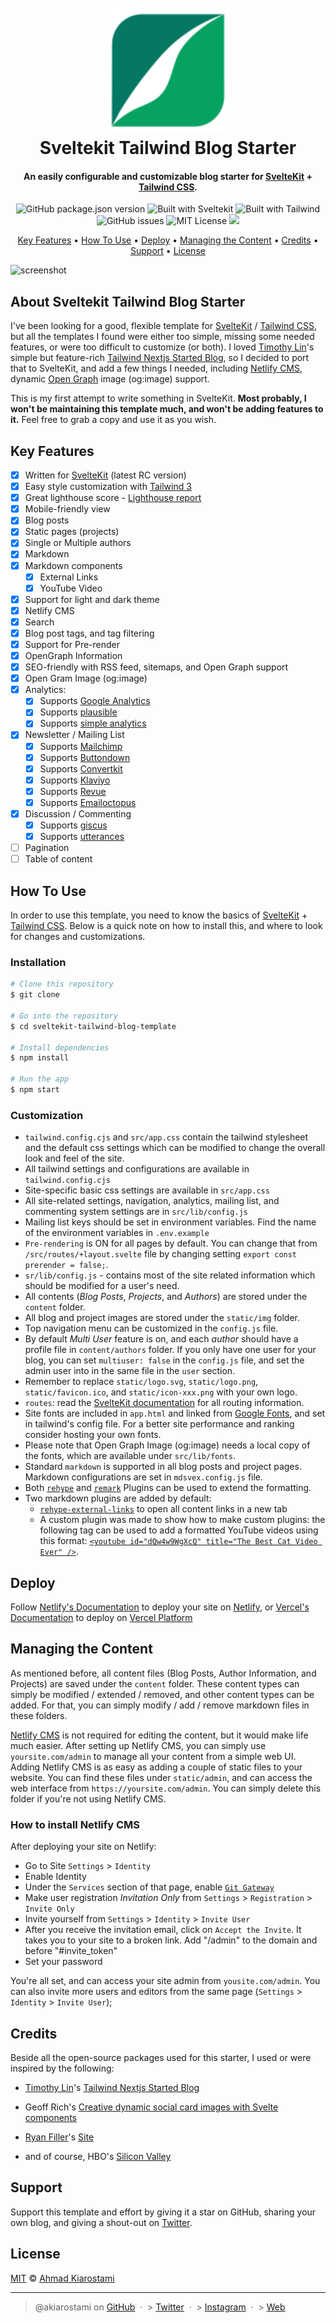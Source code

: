<h1 align="center">
  <br>
  <a href="https://github.com/akiarostami/sveltekit-tailwind-blog-starter"><img src="static/logo.png" alt="Sveltekit Tailwind Blog Starter" width="200"></a>
  <br>
  Sveltekit Tailwind Blog Starter
  <br>
</h1>

<h4 align="center">An easily configurable and customizable blog starter for <a href="https://kit.svelte.dev" target="_blank">SvelteKit</a> + <a href="https://tailwindcss.com" target="_blank">Tailwind CSS</a>.</h4>

<p align="center">
  <img alt="GitHub package.json version" src="https://img.shields.io/github/package-json/v/akiarostami/sveltekit-tailwind-blog-starter">
  <img alt="Built with Sveltekit" src="https://img.shields.io/badge/sveltekit-v1-ff4000"/>
  <img alt="Built with Tailwind" src="https://img.shields.io/badge/Tailwind CSS-v3-0ea5e9"/>
  <img alt="GitHub issues" src="https://img.shields.io/github/issues-raw/akiarostami/sveltekit-tailwind-blog-starter">
  <img alt="MIT License" src="https://img.shields.io/github/license/akiarostami/sveltekit-tailwind-blog-starter">
  <a href="https://saythanks.io/to/akiarostami">
      <img src="https://img.shields.io/badge/Say%20Thanks-!-1EAEDB.svg">
  </a>
</p>

<p align="center">
  <a href="#key-features">Key Features</a> •
  <a href="#how-to-use">How To Use</a> •
  <a href="#deploy">Deploy</a> •
  <a href="#managing-the-content">Managing the Content</a> •
  <a href="#credits">Credits</a> •
  <a href="#support">Support</a> •
  <a href="#license">License</a>
</p>

![screenshot](https://repository-images.githubusercontent.com/568981651/e6608d38-83e4-42b0-9733-098e94198911)

## About Sveltekit Tailwind Blog Starter

I've been looking for a good, flexible template for [SvelteKit](https://kit.svelte.dev/) / [Tailwind CSS](https://tailwindcss.com/), but all the templates I found were either too simple, missing some needed features, or were too difficult to customize (or both). I loved [Timothy Lin](https://github.com/timlrx/)'s simple but feature-rich [Tailwind Nextjs Started Blog](https://github.com/timlrx/tailwind-nextjs-starter-blog), so I decided to port that to SvelteKit, and add a few things I needed, including [Netlify CMS](https://www.netlifycms.org/), dynamic [Open Graph](https://ogp.me/) image (og:image) support.

This is my first attempt to write something in SvelteKit. **Most probably, I won't be maintaining this template much, and won't be adding features to it.** Feel free to grab a copy and use it as you wish.

## Key Features

- [x] Written for [SvelteKit](https://kit.svelte.dev/) (latest RC version)
- [x] Easy style customization with [Tailwind 3](https://tailwindcss.com/)
- [x] Great lighthouse score - [Lighthouse report](https://www.webpagetest.org/result/221212_BiDc65_FQC/)
- [x] Mobile-friendly view
- [x] Blog posts
- [x] Static pages (projects)
- [x] Single or Multiple authors
- [x] Markdown
- [x] Markdown components
  - [x] External Links
  - [x] YouTube Video
- [x] Support for light and dark theme
- [x] Netlify CMS
- [x] Search
- [x] Blog post tags, and tag filtering
- [x] Support for Pre-render
- [x] OpenGraph Information
- [x] SEO-friendly with RSS feed, sitemaps, and Open Graph support
- [x] Open Gram Image (og:image)
- [x] Analytics:
  - [x] Supports [Google Analytics](https://analytics.google.com/analytics/web/)
  - [x] Supports [plausible](https://plausible.io/)
  - [x] Supports [simple analytics](https://simpleanalytics.com/)
- [x] Newsletter / Mailing List
  - [x] Supports [Mailchimp](https://mailchimp.com/)
  - [x] Supports [Buttondown](https://buttondown.email/)
  - [x] Supports [Convertkit](https://convertkit.com/)
  - [x] Supports [Klaviyo](https://www.klaviyo.com/)
  - [x] Supports [Revue](https://www.aweber.com/)
  - [x] Supports [Emailoctopus](https://emailoctopus.com/)
- [x] Discussion / Commenting
  - [x] Supports [giscus](https://giscus.app/)
  - [x] Supports [utterances](https://utteranc.es/)
- [ ] Pagination
- [ ] Table of content

## How To Use

In order to use this template, you need to know the basics of [SvelteKit](https://kit.svelte.dev/) + [Tailwind CSS](https://tailwindcss.com/). Below is a quick note on how to install this, and where to look for changes and customizations.

### Installation

```bash
# Clone this repository
$ git clone 

# Go into the repository
$ cd sveltekit-tailwind-blog-template

# Install dependencies
$ npm install

# Run the app
$ npm start
```

### Customization

- `tailwind.config.cjs` and `src/app.css` contain the tailwind stylesheet and the default css settings which can be modified to change the overall look and feel of the site.
- All tailwind settings and configurations are available in `tailwind.config.cjs`
- Site-specific basic css settings are available in `src/app.css`
- All site-related settings, navigation, analytics, mailing list, and commenting system settings are in `src/lib/config.js`
- Mailing list keys should be set in environment variables. Find the name of the environment variables in `.env.example`
- `Pre-rendering` is ON for all pages by default. You can change that from `/src/routes/+layout.svelte` file by changing setting `export const prerender = false;`.
- `sr/lib/config.js` - contains most of the site related information which should be modified for a user's need.
- All contents (_Blog Posts_, _Projects_, and _Authors_) are stored under the `content` folder.
- All blog and project images are stored under the `static/img` folder.
- Top navigation menu can be customized in the `config.js` file.
- By default _Multi User_ feature is on, and each _author_ should have a profile file in `content/authors` folder. If you only have one user for your blog, you can set `multiuser: false` in the `config.js` file, and set the admin user into in the same file in the `user` section.
- Remember to replace `static/logo.svg`, `static/logo.png`, `static/favicon.ico`, and `static/icon-xxx.png` with your own logo.
- `routes`: read the [SvelteKit documentation](https://kit.svelte.dev/docs) for all routing information.
- Site fonts are included in `app.html` and linked from [Google Fonts](https://fonts.google.com), and set in tailwind's config file. For a better site performance and ranking consider hosting your own fonts.
- Please note that Open Graph Image (og:image) needs a local copy of the fonts, which are available under `src/lib/fonts`.
- Standard `markdown` is supported in all blog posts and project pages. Markdown configurations are set in `mdsvex.config.js` file.
- Both [`rehype`](https://github.com/rehypejs/rehype) and [`remark`](https://remark.js.org/) Plugins can be used to extend the formatting.
- Two markdown plugins are added by default:
  - [`rehype-external-links`](https://github.com/rehypejs/rehype-external-links) to open all content links in a new tab
  - A custom plugin was made to show how to make custom plugins: the following tag can be used to add a formatted YouTube videos using this format: [`<youtube id="dQw4w9WgXcQ" title="The Best Cat Video Ever" />`](https://www.youtube.com/watch?v=dQw4w9WgXcQ).

## Deploy

Follow [Netlify's Documentation](https://docs.netlify.com/integrations/frameworks/sveltekit/) to deploy your site on [Netlify](https://netlify.com), or [Vercel's Documentation](https://vercel.com/guides/deploying-svelte-with-vercel) to deploy on [Vercel Platform](https://vercel.com)

## Managing the Content

As mentioned before, all content files (Blog Posts, Author Information, and Projects) are saved under the `content` folder. These content types can simply be modified / extended / removed, and other content types can be added. For that, you can simply modify / add / remove markdown files in these folders.

[Netlify CMS](https://www.netlifycms.org/) is not required for editing the content, but it would make life much easier. After setting up Netlify CMS, you can simply use `yoursite.com/admin` to manage all your content from a simple web UI. Adding Netlify CMS is as easy as adding a couple of static files to your website. You can find these files under `static/admin`, and can access the web interface from `https://yoursite.com/admin`. You can simply delete this folder if you're not using Netlify CMS.

### How to install Netlify CMS

After deploying your site on Netlify:

- Go to Site `Settings` > `Identity`
- Enable Identity
- Under the `Services` section of that page, enable [`Git Gateway`](https://docs.netlify.com/visitor-access/git-gateway/#setup-and-settings)
- Make user registration _Invitation Only_ from `Settings` > `Registration` > `Invite Only`
- Invite yourself from `Settings` > `Identity` > `Invite User`
- After you receive the invitation email, click on `Accept the Invite`. It takes you to your site to a broken link. Add "/admin" to the domain and before "#invite_token"
- Set your password

You're all set, and can access your site admin from `yousite.com/admin`. You can also invite more users and editors from the same page (`Settings` > `Identity` > `Invite User`);

## Credits

Beside all the open-source packages used for this starter, I used or were inspired by the following:

- [Timothy Lin](https://github.com/timlrx/)'s [Tailwind Nextjs Started Blog](https://github.com/timlrx/tailwind-nextjs-starter-blog)
- Geoff Rich's [Creative dynamic social card images with Svelte components](https://geoffrich.net/posts/svelte-social-image/)
- [Ryan Filler](https://www.ryanfiller.com/)'s [Site](https://github.com/ryanfiller/portfolio-svelte)

- and of course, HBO's [Silicon Valley](https://www.hbo.com/silicon-valley)

## Support

Support this template and effort by giving it a star on GitHub, sharing your own blog, and giving a shout-out on [Twitter](https://twitter.com/akiarostami).

## License

[MIT](https://github.com/akiarostami/sveltekit-tailwind-blog-starter/blob/master/LICENSE) © [Ahmad Kiarostami](https://www.ahmadkiarostami.com)

---

> @akiarostami on
> [GitHub](https://github.com/akiarostami) &nbsp;&middot;&nbsp; > [Twitter](https://twitter.com/akiarostami) &nbsp;&middot;&nbsp; > [Instagram](https://instagram.com/akiarostami) &nbsp;&middot;&nbsp; > [Web](https://www.ahmadkiarostami.com)